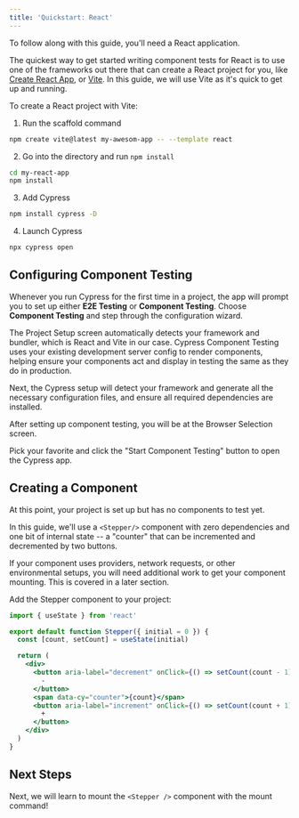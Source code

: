 ```yaml
---
title: 'Quickstart: React'
---
```


<CtBetaAlert></CtBetaAlert>

To follow along with this guide, you'll need a React application.

The quickest way to get started writing component tests for React is to use one
of the frameworks out there that can create a React project for you, like
[Create React App](https://create-react-app.dev/), or
[Vite](https://vitejs.dev/). In this guide, we will use Vite as it's quick to
get up and running.

To create a React project with Vite:

1. Run the scaffold command

```bash
npm create vite@latest my-awesom-app -- --template react
```

2. Go into the directory and run `npm install`

```bash
cd my-react-app
npm install
```

<!-- TODO: Show video of terminal running this command -->

3. Add Cypress

```bash
npm install cypress -D
```

4. Launch Cypress

```bash
npx cypress open
```

## Configuring Component Testing

Whenever you run Cypress for the first time in a project, the app will prompt
you to set up either **E2E Testing** or **Component Testing**. Choose
**Component Testing** and step through the configuration wizard.

<DocsImage 
  src="/img/guides/component-testing/select-test-type.png" 
  caption="Choose Component Testing"> </DocsImage>

The Project Setup screen automatically detects your framework and bundler, which
is React and Vite in our case. Cypress Component Testing uses your existing
development server config to render components, helping ensure your components
act and display in testing the same as they do in production.

<DocsImage 
  src="/img/guides/component-testing/project-setup-react.png" 
  caption=""> </DocsImage>

Next, the Cypress setup will detect your framework and generate all the
necessary configuration files, and ensure all required dependencies are
installed.

<DocsImage 
  src="/img/guides/component-testing/scaffolded-files.png" 
  caption="The Cypress launchpad will scaffold all of these files for you">
</DocsImage>

After setting up component testing, you will be at the Browser Selection screen.

Pick your favorite and click the "Start Component Testing" button to open the
Cypress app.

<DocsImage 
  src="/img/guides/component-testing/select-browser.png" 
  caption="Choose your browser"> </DocsImage>

## Creating a Component

At this point, your project is set up but has no components to test yet.

In this guide, we'll use a `<Stepper/>` component with zero dependencies and one
bit of internal state -- a "counter" that can be incremented and decremented by
two buttons.

<alert type="info">

If your component uses providers, network requests, or other environmental
setups, you will need additional work to get your component mounting. This is
covered in a later section.

</alert>

Add the Stepper component to your project:

<code-group>
<code-block label="Stepper.jsx" active>

```jsx
import { useState } from 'react'

export default function Stepper({ initial = 0 }) {
  const [count, setCount] = useState(initial)

  return (
    <div>
      <button aria-label="decrement" onClick={() => setCount(count - 1)}>
        -
      </button>
      <span data-cy="counter">{count}</span>
      <button aria-label="increment" onClick={() => setCount(count + 1)}>
        +
      </button>
    </div>
  )
}
```

</code-block>
</code-group>

## Next Steps

Next, we will learn to mount the `<Stepper />` component with the mount command!

<NavGuide next="/guides/component-testing/mounting-react" />

